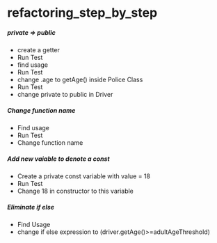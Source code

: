 # refactoring_step_by_step

##### private => public

- create a getter 
- Run Test
- find usage
- Run Test
- change .age to getAge() inside Police Class
- Run Test
- change private to public in Driver

##### Change function name 
- Find usage
- Run Test
- Change function name

##### Add new vaiable to denote a const 
- Create a private const variable with value = 18
- Run Test
- Change 18 in constructor to this variable

##### Eliminate if else
- Find Usage
- change if else expression to (driver.getAge()>=adultAgeThreshold)
